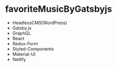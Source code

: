 # favoriteMusicByGatsbyjs

- HeadlessCMS(WordPress)
- Gatsby.js
- GraphQL
- React
- Redux-Form
- Styled-Components
- Material-UI
- Netlify
